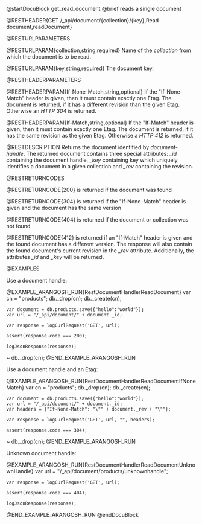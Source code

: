 
@startDocuBlock get_read_document
@brief reads a single document

@RESTHEADER{GET /_api/document/{collection}/{key},Read document,readDocument}

@RESTURLPARAMETERS

@RESTURLPARAM{collection,string,required}
Name of the *collection* from which the document is to be read.

@RESTURLPARAM{key,string,required}
The document key.

@RESTHEADERPARAMETERS

@RESTHEADERPARAM{If-None-Match,string,optional}
If the "If-None-Match" header is given, then it must contain exactly one
Etag. The document is returned, if it has a different revision than the
given Etag. Otherwise an *HTTP 304* is returned.

@RESTHEADERPARAM{If-Match,string,optional}
If the "If-Match" header is given, then it must contain exactly one
Etag. The document is returned, if it has the same revision as the
given Etag. Otherwise a *HTTP 412* is returned.

@RESTDESCRIPTION
Returns the document identified by *document-handle*. The returned
document contains three special attributes: *_id* containing the document
handle, *_key* containing key which uniquely identifies a document
in a given collection and *_rev* containing the revision.

@RESTRETURNCODES

@RESTRETURNCODE{200}
is returned if the document was found

@RESTRETURNCODE{304}
is returned if the "If-None-Match" header is given and the document has
the same version

@RESTRETURNCODE{404}
is returned if the document or collection was not found

@RESTRETURNCODE{412}
is returned if an "If-Match" header is given and the found
document has a different version. The response will also contain the found
document's current revision in the *_rev* attribute. Additionally, the
attributes *_id* and *_key* will be returned.

@EXAMPLES

Use a document handle:

@EXAMPLE_ARANGOSH_RUN{RestDocumentHandlerReadDocument}
    var cn = "products";
    db._drop(cn);
    db._create(cn);

    var document = db.products.save({"hello":"world"});
    var url = "/_api/document/" + document._id;

    var response = logCurlRequest('GET', url);

    assert(response.code === 200);

    logJsonResponse(response);
  ~ db._drop(cn);
@END_EXAMPLE_ARANGOSH_RUN

Use a document handle and an Etag:

@EXAMPLE_ARANGOSH_RUN{RestDocumentHandlerReadDocumentIfNoneMatch}
    var cn = "products";
    db._drop(cn);
    db._create(cn);

    var document = db.products.save({"hello":"world"});
    var url = "/_api/document/" + document._id;
    var headers = {"If-None-Match": "\"" + document._rev + "\""};

    var response = logCurlRequest('GET', url, "", headers);

    assert(response.code === 304);
  ~ db._drop(cn);
@END_EXAMPLE_ARANGOSH_RUN

Unknown document handle:

@EXAMPLE_ARANGOSH_RUN{RestDocumentHandlerReadDocumentUnknownHandle}
    var url = "/_api/document/products/unknownhandle";

    var response = logCurlRequest('GET', url);

    assert(response.code === 404);

    logJsonResponse(response);
@END_EXAMPLE_ARANGOSH_RUN
@endDocuBlock
